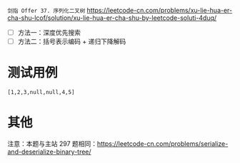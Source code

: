 
`剑指 Offer 37. 序列化二叉树` https://leetcode-cn.com/problems/xu-lie-hua-er-cha-shu-lcof/solution/xu-lie-hua-er-cha-shu-by-leetcode-soluti-4duq/
- [ ] 方法一：深度优先搜索
- [ ] 方法二：括号表示编码 + 递归下降解码

# 测试用例

```
[1,2,3,null,null,4,5]
```

# 其他

注意：本题与主站 297 题相同：https://leetcode-cn.com/problems/serialize-and-deserialize-binary-tree/
